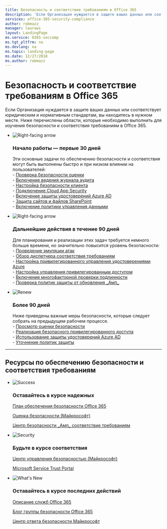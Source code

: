 ```yaml
---
title: Безопасность и соответствие требованиям в Office 365
description: 'Если Организация нуждается в защите ваших данных или соответствует юридическим и нормативным стандартам, вы находитесь в нужном месте. Здесь вы можете узнать о безопасности и совместимости в Office 365'
services: office-365-security-compliance
author: robmazz
manager: laurawi
layout: LandingPage
ms.service: O365-seccomp
ms.tgt_pltfrm: na
ms.devlang: na
ms.topic: landing-page
ms.date: 12/27/2018
ms.author: robmazz
---
```

# <a name="office-365-security-and-compliance"></a>Безопасность и соответствие требованиям в Office 365

Если Организация нуждается в защите ваших данных или соответствует юридическим и нормативным стандартам, вы находитесь в нужном месте. Ниже перечислены области, которые необходимо выполнить для изучения безопасности и соответствия требованиям в Office 365.

<ul class="cardsF panelContent">
    <li>
        <div class="cardSize">
            <div class="cardPadding">
                <div class="card">
                    <div class="cardImageOuter">
                        <div class="cardImage">
                            <img src="https://docs.microsoft.com/office/media/icons/caret-right-blue.svg" alt="Right-facing arrow" />
                        </div>
                    </div>
                    <div class="cardText">
                        <h3>Начало работы — первые 30 дней</h3>
                <p>Эти основные задачи по обеспечению безопасности и соответствия могут быть выполнены быстро и при низком влиянии на пользователей: <br> - <a href="office-365-secure-score.md" target="_blank">Проверка безопасности оценки</a> <br> - <a href="search-the-audit-log-in-security-and-compliance.md">Включение ведения журнала аудита</a> <br> - <a href="tenant-wide-setup-for-increased-security.md">Настройка безопасности клиента</a> <br> - <a href="https://docs.microsoft.com/cloud-app-security/connect-office-365-to-microsoft-cloud-app-security">Подключение Cloud App Security</a> <br> - <a href="https://docs.microsoft.com/azure/active-directory/active-directory-identityprotection-enable">Включение защиты удостоверений Azure AD</a> <br> - <a href="https://docs.microsoft.com/office365/enterprise/secure-sharepoint-online-sites-and-files">Защита сайтов и файлов SharePoint</a> <br> - <a href="configure-supervision-policies.md">Включение политики управления данными</a> </p>
                    </div>
                </div>
            </div>
        </div>
    </li>
    <li>
        <div class="cardSize">
            <div class="cardPadding">
                <div class="card">
                    <div class="cardImageOuter">
                        <div class="cardImage">
                            <img src="https://docs.microsoft.com/office/media/icons/caret-right-blue.svg" alt="Right-facing arrow" />
                        </div>
                    </div>
                    <div class="cardText">
                        <h3>Дальнейшие действия в течение 90 дней</h3>
                        <p>Для планирования и реализации этих задач требуется немного больше времени, но значительно повысится уровень безопасности: <br> - <a href="attack-simulator.md">Проведение эмуляции атак</a> <br> - <a href="meet-data-protection-and-regulatory-reqs-using-microsoft-cloud.md">Обзор диспетчера соответствия требованиям</a> <br> - <a href="https://docs.microsoft.com/azure/active-directory/privileged-identity-management/pim-configure">Настройка привилегированного управления удостоверениями Azure</a> <br> - <a href="privileged-access-management-configuration.md">Настройка управления привилегированным доступом</a>  <br> - <a href="https://docs.microsoft.com/azure/active-directory/authentication/concept-mfa-howitworks">Включение многофакторной проверки подлинности</a> <br> - <a href="protect-against-threats.md">Проверка политик защиты от обновления _Амп_</a> </p>
                    </div>
                </div>
            </div>
        </div>
    </li>
    <li>
        <div class="cardSize">
            <div class="cardPadding">
                <div class="card">
                    <div class="cardImageOuter">
                        <div class="cardImage">
                            <img src="https://docs.microsoft.com/office/media/icons/renew.svg" alt="Renew" />
                        </div>
                    </div>
                    <div class="cardText">
                        <h3>Более 90 дней</h3>
                        <p>Ниже приведены важные меры безопасности, которые следует собрать на предыдущем рабочем процессе.<br>
                        - <a href="office-365-secure-score.md" target="_blank">Просмотр оценки безопасности</a><br>
                        - <a href="https://docs.microsoft.com/windows-server/identity/securing-privileged-access/securing-privileged-access">Реализация безопасного привилегированного доступа</a><br>
                        - <a href="https://docs.microsoft.com/azure/active-directory/active-directory-identityprotection">Использование защиты удостоверений Azure AD</a><br>
                        - <a href="protect-against-threats.md">Уточнение политик защиты</a><br></p>
                    </div>
                </div>
            </div>
        </div>
    </li>
</ul>

<hr>
<h2>Ресурсы по обеспечению безопасности и соответствия требованиям</h2>

<ul class="panelContent cardsF">
    <li>
        <div class="cardSize">
            <div class="cardPadding">
                <div class="card">
                    <div class="cardImageOuter">
                        <div class="cardImage">
                            <img src="https://docs.microsoft.com/office/media/icons/success-blue.svg" alt="Success" data-linktype="external">
                        </div>
                    </div>
                    <div class="cardText">
                        <h3>Оставайтесь в курсе надежных</h3>
                        <p><a href="security-roadmap.md">План обеспечения безопасности Office 365</a></p>
                        <p><a href="office-365-secure-score.md" target="_blank">Оценка безопасности (Майкрософт)</a></p>
                        <p><a href="https://protection.office.com" target="_blank">Центр безопасности _Амп_ соответствие требованиям</a></p>
                    </div>
                </div>
            </div>
        </div>
    </li>
    <li>
        <div class="cardSize">
            <div class="cardPadding">
                <div class="card">
                    <div class="cardImageOuter">
                        <div class="cardImage">
                            <img src="https://docs.microsoft.com/office/media/icons/security-blue.svg" alt="Security" data-linktype="external">
                        </div>
                    </div>
                    <div class="cardText">
                        <h3>Будьте в курсе соответствия</h3>
                        <p><a href="https://www.microsoft.com/trustcenter" target="_blank">Центр управления безопасностью (Майкрософт)</a></p>
                        <p><a href="https://servicetrust.microsoft.com" target="_blank">Microsoft Service Trust Portal</a></p>
                    </div>
                </div>
            </div>
        </div>
    </li>
    <li>
        <div class="cardSize">
            <div class="cardPadding">
                <div class="card">
                    <div class="cardImageOuter">
                        <div class="cardImage">
                            <img src="https://docs.microsoft.com/office/media/icons/whats-new-megaphone-blue.svg" alt="What's New" data-linktype="external">
                        </div>
                    </div>
                    <div class="cardText">
                        <h3>Оставайтесь в курсе последних действий</h3>
                        <p><a href="https://docs.microsoft.com/office365/servicedescriptions/office-365-service-descriptions-technet-library" target="_blank">Описание служб Office 365</a></p>
                        <p><a href="https://blogs.technet.microsoft.com/office365security" target="_blank">Блог группы безопасности Office 365</a></p>
                        <p><a href="https://www.microsoft.com/msrc" target="_blank">Центр ответа безопасности Майкрософт</a></p>
                    </div>
                </div>
            </div>
        </div>
    </li>
</ul>
